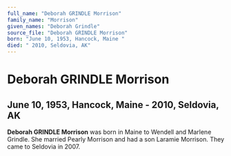 ```yaml
---
full_name: "Deborah GRINDLE Morrison"
family_name: "Morrison"
given_names: "Deborah Grindle"
source_file: "Deborah GRINDLE Morrison"
born: "June 10, 1953, Hancock, Maine "
died: " 2010, Seldovia, AK"
---
```

# Deborah GRINDLE Morrison

## June 10, 1953, Hancock, Maine - 2010, Seldovia, AK

**Deborah GRINDLE Morrison** was born in Maine to Wendell and Marlene
Grindle. She married Pearly Morrison and had a son Laramie Morrison.
They came to Seldovia in 2007.

